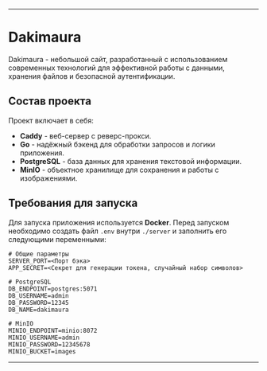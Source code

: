 ---

# Dakimaura

Dakimaura - небольшой сайт, разработанный с использованием современных технологий для эффективной работы с данными, хранения файлов и безопасной аутентификации.

## Состав проекта

Проект включает в себя:

- **Caddy** - веб-сервер с реверс-прокси.
- **Go** - надёжный бэкенд для обработки запросов и логики приложения.
- **PostgreSQL** - база данных для хранения текстовой информации.
- **MinIO** - объектное хранилище для сохранения и работы с изображениями.

## Требования для запуска

Для запуска приложения используется **Docker**. Перед запуском необходимо создать файл `.env` внутри `./server` и заполнить его следующими переменными:

```plaintext
# Общие параметры
SERVER_PORT=<Порт бэка>
APP_SECRET=<Секрет для генерации токена, случайный набор символов>

# PostgreSQL
DB_ENDPOINT=postgres:5071
DB_USERNAME=admin
DB_PASSWORD=12345
DB_NAME=dakimaura

# MinIO
MINIO_ENDPOINT=minio:8072
MINIO_USERNAME=admin
MINIO_PASSWORD=12345678
MINIO_BUCKET=images
```

---